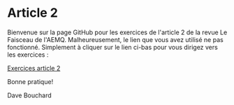 # Article 2

Bienvenue sur la page GitHub pour les exercices de l'article 2 de la revue Le Faisceau de l'AEMQ. Malheureusement, le lien que vous avez utilisé ne pas fonctionné. Simplement à cliquer sur le lien ci-bas pour vous dirigez vers les exercices : 

[Exercices article 2](https://github.com/TheGeekAppraiser/AEMQ-A2/wiki)

Bonne pratique!

Dave Bouchard
